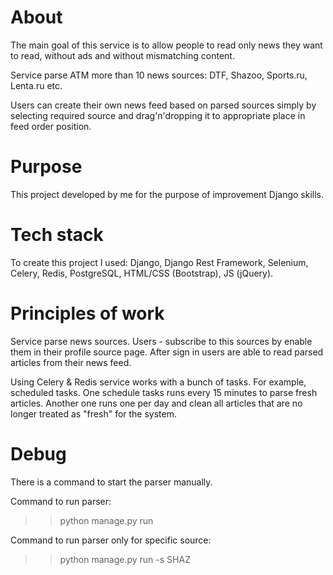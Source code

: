 # About
The main goal of this service is to allow people to read only news they want to read, without ads and without mismatching content.

Service parse ATM more than 10 news sources: DTF, Shazoo, Sports.ru, Lenta.ru etc.

Users can create their own news feed based on parsed sources simply by selecting required source and drag'n'dropping it to appropriate place in feed order position.

# Purpose
This project developed by me for the purpose of improvement Django skills.

# Tech stack
To create this project I used: Django, Django Rest Framework, Selenium, Celery, Redis, PostgreSQL, HTML/CSS (Bootstrap), JS (jQuery). 

# Principles of work
Service parse news sources. Users - subscribe to this sources by enable them in their profile source page. After sign in users are able to read parsed articles from their news feed.

Using Celery & Redis service works with a bunch of tasks. For example, scheduled tasks. One schedule tasks runs every 15 minutes to parse fresh articles. Another one runs one per day and clean all articles that are no longer treated as "fresh" for the system.

# Debug
There is a command to start the parser manually.

Command to run parser:
>>python manage.py run

Command to run parser only for specific source:
>>python manage.py run -s SHAZ
